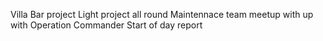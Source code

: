 Villa Bar project
Light project all round
Maintennace team meetup with up with Operation Commander
Start of day report
